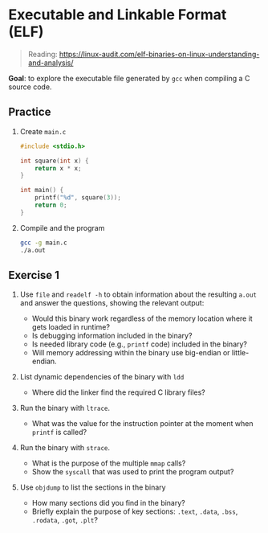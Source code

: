 # Executable and Linkable Format (ELF)

> Reading: <https://linux-audit.com/elf-binaries-on-linux-understanding-and-analysis/>

**Goal**: to explore the executable file generated by `gcc` when compiling a C source code.

## Practice

1. Create `main.c`

    ```c
    #include <stdio.h>

    int square(int x) {
        return x * x;
    }

    int main() {
        printf("%d", square(3));
        return 0;
    }
    ```

2. Compile and the program

    ```bash
    gcc -g main.c
    ./a.out
    ```

## Exercise 1

1. Use `file` and `readelf -h` to obtain information about the resulting `a.out` and answer the questions, showing the relevant output:
    - Would this binary work regardless of the memory location where it gets loaded in runtime?
    - Is debugging information included in the binary?
    - Is needed library code (e.g., `printf` code) included in the binary?
    - Will memory addressing within the binary use big-endian or little-endian.

1. List dynamic dependencies of the binary with `ldd`
    - Where did the linker find the required C library files?

1. Run the binary with `ltrace`.
    - What was the value for the instruction pointer at the moment when `printf` is called?

1. Run the binary with `strace`.
    - What is the purpose of the multiple `mmap` calls?
    - Show the `syscall` that was used to print the program output?

1. Use `objdump` to list the sections in the binary
    - How many sections did you find in the binary?
    - Briefly explain the purpose of key sections: `.text`, `.data`, `.bss`, `.rodata`, `.got`, `.plt`?
